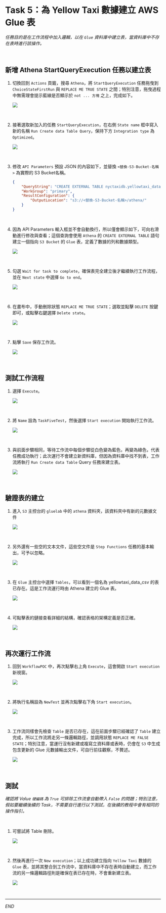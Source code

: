 # Task 5：為 Yellow Taxi 數據建立 AWS Glue 表

_任務目的是在工作流程中加入邏輯，以在 `Glue` 資料庫中建立表，當資料庫中不存在表時進行該操作。_

<br>

## 新增 Athena StartQueryExecution 任務以建立表

1. 切換回到 `Actions` 頁籤，搜尋 `Athena`，將 `StartQueryExecution` 任務拖曳到 `ChoiceStateFirstRun` 與 `REPLACE ME TRUE STATE` 之間；特別注意，拖曳過程中無需理會提示藍線是否顯示於 `not ... 方塊` 之上，完成如下。

    ![](images/img_70.png)

<br>

2. 接著選取新加入的任務 `StartQueryExecution`，在右側 `State name` 框中寫入新的名稱 `Run Create data Table Query`，保持下方 `Integration type` 為 `Optimized`。

    ![](images/img_71.png)

<br>

3. 修改 `API Parameters` 預設 JSON 的內容如下，並替換 `<替換-S3-Bucket-名稱>` 為實際的 S3 Bucket名稱。

    ```json
    {
        "QueryString": "CREATE EXTERNAL TABLE nyctaxidb.yellowtaxi_data_csv(  vendorid bigint,   tpep_pickup_datetime string,   tpep_dropoff_datetime string,   passenger_count bigint,   trip_distance double,   ratecodeid bigint,   store_and_fwd_flag string,   pulocationid bigint,   dolocationid bigint,   payment_type bigint,   fare_amount double,   extra double,   mta_tax double,   tip_amount double,   tolls_amount double,   improvement_surcharge double,   total_amount double,   congestion_surcharge double) ROW FORMAT DELIMITED   FIELDS TERMINATED BY ',' STORED AS INPUTFORMAT   'org.apache.hadoop.mapred.TextInputFormat' OUTPUTFORMAT   'org.apache.hadoop.hive.ql.io.HiveIgnoreKeyTextOutputFormat' LOCATION  's3://<替換-S3-Bucket-名稱>/nyctaxidata/data/' TBLPROPERTIES (  'skip.header.line.count'='1')",
        "WorkGroup": "primary",
        "ResultConfiguration": {
            "OutputLocation": "s3://<替換-S3-Bucket-名稱>/athena/"
        }
    }
    ```

<br>

4. 因為 API Parameters 輸入框並不會自動換行，所以僅會顯示如下，可向右滑動進行修改與查看；這個查詢會使用 `Athena` 的 `CREATE EXTERNAL TABLE` 語句建立一個指向 `S3 Bucket` 的 `Glue` 表，定義了數據的列和數據類型。

    ![](images/img_72.png)

<br>

5. 勾選 `Wait for task to complete`，確保表完全建立後才繼續執行工作流程，並在 `Next state` 中選擇 `Go to end`。

    ![](images/img_73.png)

<br>

6. 在畫布中，手動刪除狀態 `REPLACE ME TRUE STATE`；選取並點擊 `DELETE` 按鍵即可，或點擊右鍵選擇 `Delete state`。

    ![](images/img_74.png)

<br>

7. 點擊 `Save` 保存工作流。

    ![](images/img_75.png)

<br>

## 測試工作流程

1. 選擇 `Execute`。

    ![](images/img_76.png)

<br>

2. 將 `Name` 設為 `TaskFiveTest`，然後選擇 `Start execution` 開始執行工作流。

    ![](images/img_77.png)

<br>

3. 與前面步驟相同，等待工作流中每個步驟從白色變為藍色，再變為綠色，代表任務成功執行；此次運行不會建立新資料庫，但因為資料庫中找不到表，工作流將執行 `Run Create data Table` Query 任務來建立表。

    ![](images/img_78.png)

<br>

## 驗證表的建立

1. 進入 `S3` 主控台的 `gluelab` 中的 `athena` 資料夾，該資料夾中有新的元數據文件

    ![](images/img_80.png)

<br>

2. 另外還有一些空的文本文件，這些空文件是 `Step Functions` 任務的基本輸出，可予以忽略。

    ![](images/img_79.png)

<br>

3. 在 `Glue` 主控台中選擇 `Tables`，可以看到一個名為 yellowtaxi_data_csv 的表已存在。這是工作流運行時由 Athena 建立的 Glue 表。

    ![](images/img_88.png)

<br>

4. 可點擊表的鏈接查看詳細的結構，確認表格的架構定義是否正確。

    ![](images/img_89.png)

<br>

## 再次運行工作流

1. 回到 `WorkflowPOC` 中，再次點擊右上角 `Execute`，這會開啟 `Start execution` 新視窗。

    ![](images/img_90.png)

<br>

2. 將執行名稱設為 `NewTest` 並再次點擊右下角 `Start execution`。

    ![](images/img_91.png)

<br>

3. 工作流同樣會先檢查 `Table` 是否已存在，這在前面步驟已經確認了 `Table` 建立完成，所以工作流將走另一條邏輯路徑，並調用狀態 `REPLACE ME FALSE STATE`；特別注意，當運行沒有新建或複寫立資料庫或表時，仍會在 `S3` 中生成包含更新的 Glue 元數據輸出文件，可自行前往觀察，不贅述。

    ![](images/img_92.png)

<br>

## 測試

_確認將 Value `硬編碼` 為 `True` 可排除工作流會自動帶入 `False` 的問題；特別注意，假如要繼續後續的 Task，不需要自行進行以下測試，在後續的教程中會有相同的操作指引。_

<br>

1. 可嘗試將 Table 刪除。

    ![](images/img_93.png)

<br>

2. 然後再進行一次 `New execution`；以上成功建立指向 `Yellow Taxi` 數據的 `Glue` 表，並將其整合到工作流中，當資料庫中不存在表時自動建立，而工作流的另一條邏輯路徑則是確保在表已存在時，不會重新建立表。

    ![](images/img_94.png)

<br>

___

_END_

